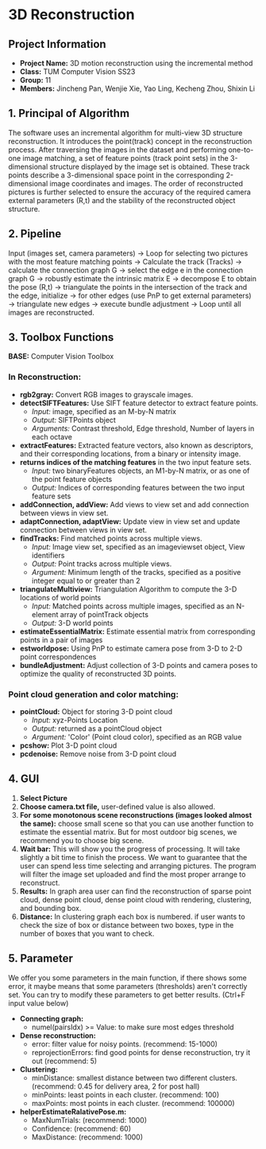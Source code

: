 # 3D Reconstruction
## Project Information
- **Project Name:** 3D motion reconstruction using the incremental method
- **Class:** TUM Computer Vision SS23
- **Group:** 11
- **Members:** Jincheng Pan, Wenjie Xie, Yao Ling, Kecheng Zhou, Shixin Li

## 1. Principal of Algorithm
The software uses an incremental algorithm for multi-view 3D structure reconstruction. It introduces the point(track) concept in the reconstruction process. After traversing the images in the dataset and performing one-to-one image matching, a set of feature points (track point sets) in the 3-dimensional structure displayed by the image set is obtained. These track points describe a 3-dimensional space point in the corresponding 2-dimensional image coordinates and images. The order of reconstructed pictures is further selected to ensure the accuracy of the required camera external parameters (R,t) and the stability of the reconstructed object structure.

## 2. Pipeline
Input (images set, camera parameters) -> Loop for selecting two pictures with the most feature matching points -> Calculate the track (Tracks) → calculate the connection graph G → select the edge e in the connection graph G → robustly estimate the intrinsic matrix E → decompose E to obtain the pose (R,t) → triangulate the points in the intersection of the track and the edge, initialize → for other edges (use PnP to get external parameters) → triangulate new edges → execute bundle adjustment -> Loop until all images are reconstructed.

## 3. Toolbox Functions
**BASE:** Computer Vision Toolbox

### In Reconstruction:
- **rgb2gray:** Convert RGB images to grayscale images.
- **detectSIFTFeatures:** Use SIFT feature detector to extract feature points. 
  - *Input:* image, specified as an M-by-N matrix
  - *Output:* SIFTPoints object
  - *Arguments:* Contrast threshold, Edge threshold, Number of layers in each octave
- **extractFeatures:** Extracted feature vectors, also known as descriptors, and their corresponding locations, from a binary or intensity image.
- **returns indices of the matching features** in the two input feature sets.
  - *Input:* two binaryFeatures objects, an M1-by-N matrix, or as one of the point feature objects
  - *Output:* Indices of corresponding features between the two input feature sets
- **addConnection, addView:** Add views to view set and add connection between views in view set.
- **adaptConnection, adaptView:** Update view in view set and update connection between views in view set.
- **findTracks:** Find matched points across multiple views.
  - *Input:* Image view set, specified as an imageviewset object, View identifiers
  - *Output:* Point tracks across multiple views.
  - *Argument:* Minimum length of the tracks, specified as a positive integer equal to or greater than 2
- **triangulateMultiview:** Triangulation Algorithm to compute the 3-D locations of world points
  - *Input:* Matched points across multiple images, specified as an N-element array of pointTrack objects
  - *Output:* 3-D world points
- **estimateEssentialMatrix:** Estimate essential matrix from corresponding points in a pair of images
- **estworldpose:** Using PnP to estimate camera pose from 3-D to 2-D point correspondences
- **bundleAdjustment:** Adjust collection of 3-D points and camera poses to optimize the quality of reconstructed 3D points.

### Point cloud generation and color matching:
- **pointCloud:** Object for storing 3-D point cloud
  - *Input:* xyz-Points Location
  - *Output:* returned as a pointCloud object
  - *Argument:* 'Color' (Point cloud color), specified as an RGB value
- **pcshow:** Plot 3-D point cloud
- **pcdenoise:** Remove noise from 3-D point cloud

## 4. GUI
1. **Select Picture**
2. **Choose camera.txt file,** user-defined value is also allowed.
3. **For some monotonous scene reconstructions (images looked almost the same):** choose small scene so that you can use another function to estimate the essential matrix. But for most outdoor big scenes, we recommend you to choose big scene.
4. **Wait bar:** This will show you the progress of processing. It will take slightly a bit time to finish the process. We want to guarantee that the user can spend less time selecting and arranging pictures. The program will filter the image set uploaded and find the most proper arrange to reconstruct.
5. **Results:** In graph area user can find the reconstruction of sparse point cloud, dense point cloud, dense point cloud with rendering, clustering, and bounding box. 
6. **Distance:** In clustering graph each box is numbered. if user wants to check the size of box or distance between two boxes, type in the number of boxes that you want to check.

## 5. Parameter
We offer you some parameters in the main function, if there shows some error, it maybe means that some parameters (thresholds) aren't correctly set. You can try to modify these parameters to get better results. (Ctrl+F input value below)
- **Connecting graph:**
  - numel(pairsIdx) >= Value: to make sure most edges threshold
- **Dense reconstruction:**
  - error: filter value for noisy points. (recommend: 15-1000)
  - reprojectionErrors: find good points for dense reconstruction, try it out (recommend: 5)
- **Clustering:**
  - minDistance: smallest distance between two different clusters. (recommend: 0.45 for delivery area, 2 for post hall)
  - minPoints: least points in each cluster. (recommend: 100)
  - maxPoints: most points in each cluster. (recommend: 100000)
- **helperEstimateRalativePose.m:**
  - MaxNumTrials: (recommend: 1000)
  - Confidence: (recommend: 60)
  - MaxDistance: (recommend: 1000)
